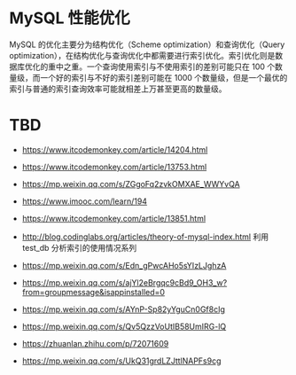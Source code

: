 # MySQL 性能优化

MySQL 的优化主要分为结构优化（Scheme optimization）和查询优化（Query optimization），在结构优化与查询优化中都需要进行索引优化。索引优化则是数据库优化的重中之重。一个查询使用索引与不使用索引的差别可能只在 100 个数量级，而一个好的索引与不好的索引差别可能在 1000 个数量级，但是一个最优的索引与普通的索引查询效率可能就相差上万甚至更高的数量级。

# TBD

- https://www.itcodemonkey.com/article/14204.html

- https://www.itcodemonkey.com/article/13753.html

- https://mp.weixin.qq.com/s/ZGgoFq2zvkOMXAE_WWYvQA

- https://www.imooc.com/learn/194

- https://www.itcodemonkey.com/article/13851.html

- http://blog.codinglabs.org/articles/theory-of-mysql-index.html 利用 test_db 分析索引的使用情况系列

- https://mp.weixin.qq.com/s/Edn_gPwcAHo5sYIzLJghzA

- https://mp.weixin.qq.com/s/ajYl2eBrgqc9cBd9_OH3_w?from=groupmessage&isappinstalled=0

- https://mp.weixin.qq.com/s/AYnP-Sp82yYguCn0Gf8cIg

- https://mp.weixin.qq.com/s/Qv5QzzVoUtIB58UmIRG-lQ

- https://zhuanlan.zhihu.com/p/72071609

- https://mp.weixin.qq.com/s/UkQ31grdLZJttlNAPFs9cg
